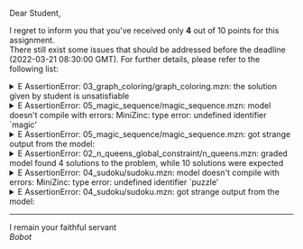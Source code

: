 Dear Student,

I regret to inform you that you've received only **4** out of 10 points for this assignment.\
There still exist some issues that should be addressed before the deadline (2022-03-21 08:30:00 GMT). For further details, please refer to the following list:

<details><summary>E   AssertionError: 03_graph_coloring/graph_coloring.mzn: the solution given by student is unsatisfiable</summary></details>
<details><summary>E   AssertionError: 05_magic_sequence/magic_sequence.mzn: model doesn&#x27;t compile with errors: MiniZinc: type error: undefined identifier `magic&#x27;</summary></details>
<details><summary>E   AssertionError: 05_magic_sequence/magic_sequence.mzn: got strange output from the model:</summary>    /tmp/tmp85tgx7s2/student/05_magic_sequence/magic_sequence.mzn:21.36-40:<br>    MiniZinc: type error: undefined identifier `magic&#x27;</details>
<details><summary>E   AssertionError: 02_n_queens_global_constraint/n_queens.mzn: graded model found 4 solutions to the problem, while 10 solutions were expected</summary></details>
<details><summary>E   AssertionError: 04_sudoku/sudoku.mzn: model doesn&#x27;t compile with errors: MiniZinc: type error: undefined identifier `puzzle&#x27;</summary></details>
<details><summary>E   AssertionError: 04_sudoku/sudoku.mzn: got strange output from the model:</summary>    /tmp/tmpe2w4he_r/student/04_sudoku/sudoku.mzn:49.15-20:<br>    MiniZinc: type error: undefined identifier `puzzle&#x27;</details>

-----------
I remain your faithful servant\
_Bobot_